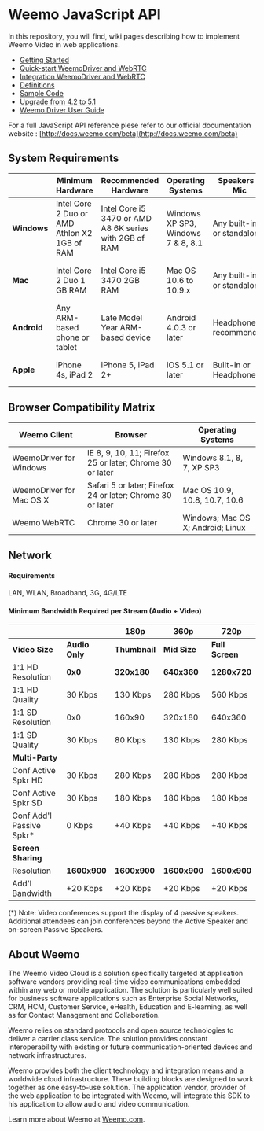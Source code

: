 # Weemo JavaScript API


In this repository, you will find, wiki pages describing how to implement Weemo Video in web applications.

- [Getting Started](docs/start.md)
- [Quick-start WeemoDriver and WebRTC](docs/quickstart.md)
- [Integration WeemoDriver and WebRTC](docs/integration.md)
- [Definitions](docs/naming.md)
- [Sample Code](https://github.com/weemo/Weemo.js/tree/master/examples)
- [Upgrade from 4.2 to 5.1](docs/upgrade42.md)
- [Weemo Driver User Guide](docs/userguide.md)

For a full JavaScript API reference plese refer to our official documentation website : [http://docs.weemo.com/beta](http://docs.weemo.com/beta)


## System Requirements

| | Minimum Hardware| Recommended Hardware| Operating Systems| Speakers & Mic| Webcam|
|---|---|---|---|---|---|
| **Windows**| Intel Core 2 Duo or AMD Athlon X2 1GB of RAM| Intel Core i5 3470 or AMD A8 6K series with 2GB of RAM| Windows XP SP3, Windows 7 & 8, 8.1| Any built-in or standalone|Any built-in or standalone, 720p camera recommended|
| **Mac**| Intel Core 2 Duo 1 GB RAM| Intel Core i5 3470 2GB RAM| Mac OS 10.6 to 10.9.x| Any built-in or standalone|Any built-in or standalone, 720p camera recommended|
| **Android**| Any ARM-based phone or tablet| Late Model Year ARM-based device |Android 4.0.3 or later| Headphones recommended| Front or back device camera|
| **Apple**| iPhone 4s, iPad 2| iPhone 5, iPad 2+| iOS 5.1 or later| Built-in or Headphones| Front or back device camera|


## Browser Compatibility Matrix

| Weemo Client | Browser | Operating Systems |
|---|---|---|
| WeemoDriver for Windows | IE 8, 9, 10, 11; Firefox 25 or later; Chrome 30 or later | Windows 8.1, 8, 7, XP SP3 |
| WeemoDriver for Mac OS X | Safari 5  or later; Firefox 24 or later; Chrome 30 or later | Mac OS 10.9, 10.8, 10.7, 10.6 |
| Weemo WebRTC | Chrome 30 or later | Windows; Mac OS X; Android; Linux |


## Network 
#### Requirements
LAN, WLAN, Broadband, 3G, 4G/LTE

#### Minimum Bandwidth Required per Stream (Audio + Video)

| | | 180p | 360p | 720p |
|---|---|---|---|---|
| **Video Size** | **Audio Only** | **Thumbnail** | **Mid Size** | **Full Screen** |
| 1:1 HD Resolution | **0x0** | **320x180** | **640x360** | **1280x720** |
| 1:1 HD Quality | 30 Kbps | 130 Kbps | 280 Kbps | 560 Kbps |
| 1:1 SD Resolution | 0x0 | 160x90 | 320x180 | 640x360 |
| 1:1 SD Quality | 30 Kbps | 80 Kbps | 130 Kbps | 280 Kbps |
| **Multi-Party** | | | | |
| Conf Active Spkr HD | 30 Kbps | 280 Kbps | 280 Kbps | 280 Kbps |
| Conf Active Spkr SD | 30 Kbps | 180 Kbps | 180 Kbps | 180 Kbps |
| Conf Add'l Passive Spkr* |  0 Kbps | +40 Kbps | +40 Kbps | +40 Kbps |
| **Screen Sharing** | | | | |
| Resolution | **1600x900** | **1600x900** | **1600x900** | **1600x900** |
| Add'l Bandwidth | +20 Kbps | +20 Kbps | +20 Kbps | +20 Kbps |

(*) Note: Video conferences support the display of 4 passive speakers. Additional attendees can join conferences beyond the Active Speaker and on-screen Passive Speakers.


## About Weemo

The Weemo Video Cloud is a solution specifically targeted at application software vendors providing real-time video communications embedded within any web or mobile application. The solution is particularly well suited for business software applications such as Enterprise Social Networks, CRM, HCM, Customer Service, eHealth, Education and E-learning, as well as for Contact Management and Collaboration.

Weemo relies on standard protocols and open source technologies to deliver a carrier class service. The solution provides constant interoperability with existing or future communication-oriented devices and network infrastructures.

Weemo provides both the client technology and integration means and a worldwide cloud infrastructure. These building blocks are designed to work together as one easy-to-use solution. The application vendor, provider of the web application to be integrated with Weemo, will integrate this SDK to his application to allow audio and video communication.

Learn more about Weemo at <a href="http://www.weemo.com">Weemo.com</a>.
